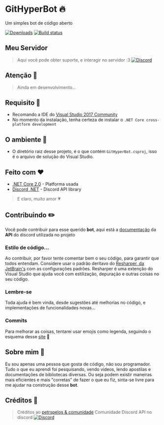 
# GitHyperBot :fire:
Um simples bot de código aberto

[![Downloads](https://img.shields.io/github/downloads/Hyper1025/GitHyperBot/latest/total.svg)](https://github.com/Hyper1025/GitHyperBot/releases/latest)
[![Build status](https://ci.appveyor.com/api/projects/status/ltaq74fwyq0p14b8?svg=true)](https://ci.appveyor.com/project/Hyper1025/githyperbot)

## Meu Servidor
> Aqui você pode obter suporte, e interagir no servidor :3 
[![Discord](https://discordapp.com/api/guilds/460656801696972800/widget.png)](https://discord.gg/Rk9PW9U)

## Atenção :eyes:
 > Ainda em desenvolvimento...

## Requisito :wrench:
*	Recomando a IDE do [Visual Studio 2017 Community](https://www.visualstudio.com/thank-you-downloading-visual-studio/?sku=Community&rel=15)
*	No momento da instalação, tenha certeza de instalar o `.NET Core cross-platform development`

## O ambiente :memo:
* O diretório raiz desse projeto, é o que contém `GitHyperBot.csproj`, isso é o arquivo de solução do Visual Studio.

## Feito com :heart:
* [.NET Core 2.0](https://docs.microsoft.com/en-us/dotnet/core/) - Platforma usada
* [Discord .NET](https://github.com/RogueException/Discord.Net) - Discord API library
> E claro, muito amor 💗

## Contribuindo :pencil2:
Você pode contribuir para esse querido **bot**, aqui está a [documentação](https://docs.stillu.cc/) da **API** do discord utilizada no projeto
### Estilo de código...
Ao contribuir, por favor tente comentar bem o seu código, para garantir que todos entendam.
Considere usar o padrão deritavo do [ Resharper, da JetBrain's](https://www.jetbrains.com/resharper/) com as configurações padrões. Resharper é uma extenção do Visual Studio que ajuda você com estilização, depuração e outras coisas no seu código.

### Lembre-se
Toda ajuda é bem vinda, desde sugestões até melhorias no código, e implementações de funcionalidades novas...

### Commits
Para melhorar as coisas, tentarei usar emojis como legenda, seguindo o esquema desse [site](https://gitmoji.carloscuesta.me/) :rocket:

## Sobre mim :busts_in_silhouette:
Eu sou apenas uma pessoa que gosta de código, não sou programador. Tudo o que eu aprendi foi pesquisando, vendo vídeos, lendo apostilas e documentações de bibliotecas diversas. Ou seja podem existir maneiras mais eficientes e mais "corretas" de fazer o que eu fiz, sinta-se livre para me ajudar na construção desse **bot**.

## Créditos :green_heart:
> Créditos ao [petrspelos & comunidade](https://github.com/petrspelos)
> Comunidade Discord API no discord [![Discord](https://discordapp.com/api/guilds/81384788765712384/widget.png)](https://discord.gg/jkrBmQR)
